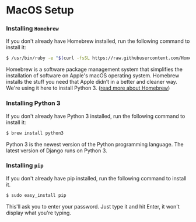 # MacOS Setup

### Installing `Homebrew`

If you don't already have Homebrew installed, run the following command to install it:

```bash
$ /usr/bin/ruby -e "$(curl -fsSL https://raw.githubusercontent.com/Homebrew/install/master/install)"
```

Homebrew is a software package management system that simplifies the installation of software on Apple's macOS operating system. Homebrew installs the stuff you need that Apple didn’t in a better and cleaner way. We're using it here to install Python 3. ([read more about Homebrew](https://brew.sh))

### Installing Python 3

If you don't already have Python 3 installed, run the following command to install it:

```bash
$ brew install python3
```

Python 3 is the newest version of the Python programming language. The latest version of Django runs on Python 3.

### Installing `pip`

If you don't already have pip installed, run the following command to install it.

```bash
$ sudo easy_install pip
```

This'll ask you to enter your password. Just type it and hit Enter, it won't display what you're typing.
